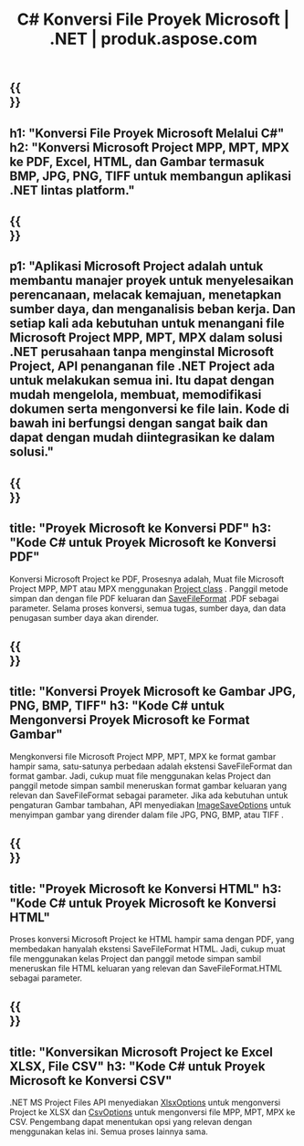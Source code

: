 ﻿---
translation: true
template: /templates/conversion_net.md
title: C# Konversi File Proyek Microsoft | .NET | produk.aspose.com
url: /net/conversion/
description: Konversi Microsoft Project MPP MPT MPX ke PDF HTML Excel dan Gambar JPG PNG BMP TIFF dengan beberapa baris kode C# melalui .NET library.
keywords: konversi tugas api .net, konversi tugas api .net, konverter tugas c# mengintegrasikan
family: tasks
platformtag: net
feature: conversion
---

{{<section banner>}}
---
h1: "Konversi File Proyek Microsoft Melalui C#"
h2: "Konversi Microsoft Project MPP, MPT, MPX ke PDF, Excel, HTML, dan Gambar termasuk BMP, JPG, PNG, TIFF untuk membangun aplikasi .NET lintas platform."
---

{{<section overview>}}
---
p1: "Aplikasi Microsoft Project adalah untuk membantu manajer proyek untuk menyelesaikan perencanaan, melacak kemajuan, menetapkan sumber daya, dan menganalisis beban kerja. Dan setiap kali ada kebutuhan untuk menangani file Microsoft Project MPP, MPT, MPX dalam solusi .NET perusahaan tanpa menginstal Microsoft Project, API penanganan file .NET Project ada untuk melakukan semua ini. Itu dapat dengan mudah mengelola, membuat, memodifikasi dokumen serta mengonversi ke file lain. Kode di bawah ini berfungsi dengan sangat baik dan dapat dengan mudah diintegrasikan ke dalam solusi."
---

{{<section feature1>}}
---
title: "Proyek Microsoft ke Konversi PDF"
h3: "Kode C# untuk Proyek Microsoft ke Konversi PDF"
---
Konversi Microsoft Project ke PDF, Prosesnya adalah, Muat file Microsoft Project MPP, MPT atau MPX menggunakan [Project class](https://apireference.aspose.com/tasks/net/aspose.tasks/project) . Panggil metode simpan dan dengan file PDF keluaran dan [SaveFileFormat](https://apireference.aspose.com/tasks/net/aspose.tasks.saving/savefileformat) .PDF sebagai parameter. Selama proses konversi, semua tugas, sumber daya, dan data penugasan sumber daya akan dirender.

{{<section feature2>}}
---
title: "Konversi Proyek Microsoft ke Gambar JPG, PNG, BMP, TIFF"
h3: "Kode C# untuk Mengonversi Proyek Microsoft ke Format Gambar"
---

Mengkonversi file Microsoft Project MPP, MPT, MPX ke format gambar hampir sama, satu-satunya perbedaan adalah ekstensi SaveFileFormat dan format gambar. Jadi, cukup muat file menggunakan kelas Project dan panggil metode simpan sambil meneruskan format gambar keluaran yang relevan dan SaveFileFormat sebagai parameter. Jika ada kebutuhan untuk pengaturan Gambar tambahan, API menyediakan [ImageSaveOptions](https://apireference.aspose.com/tasks/net/aspose.tasks.saving/imagesaveoptions) untuk menyimpan gambar yang dirender dalam file JPG, PNG, BMP, atau TIFF .

{{<section feature3>}}
---
title: "Proyek Microsoft ke Konversi HTML"
h3: "Kode C# untuk Proyek Microsoft ke Konversi HTML"
---

Proses konversi Microsoft Project ke HTML hampir sama dengan PDF, yang membedakan hanyalah ekstensi SaveFileFormat HTML. Jadi, cukup muat file menggunakan kelas Project dan panggil metode simpan sambil meneruskan file HTML keluaran yang relevan dan SaveFileFormat.HTML sebagai parameter.

{{<section feature4>}}
---
title: "Konversikan Microsoft Project ke Excel XLSX, File CSV"
h3: "Kode C# untuk Proyek Microsoft ke Konversi CSV"
---

.NET MS Project Files API menyediakan [XlsxOptions](https://apireference.aspose.com/tasks/net/aspose.tasks.saving/xlsxoptions) untuk mengonversi Project ke XLSX dan [CsvOptions](https://apireference.aspose.com/tasks/net/aspose.tasks.saving/csvoptions) untuk mengonversi file MPP, MPT, MPX ke CSV. Pengembang dapat menentukan opsi yang relevan dengan menggunakan kelas ini. Semua proses lainnya sama.